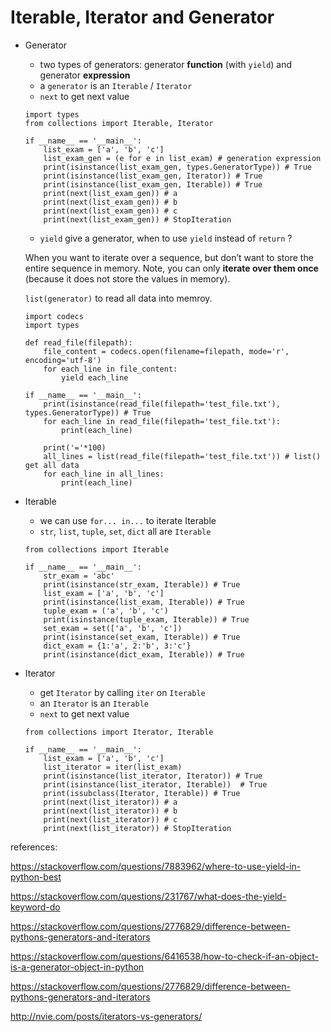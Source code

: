 # Iterable, Iterator and Generator
- Generator
  - two types of generators: generator **function** (with `yield`) and generator **expression**
  - a `generator` is an `Iterable` / `Iterator`
  - `next` to get next value
  ```
  import types
  from collections import Iterable, Iterator
  
  if __name__ == '__main__':
      list_exam = ['a', 'b', 'c']
      list_exam_gen = (e for e in list_exam) # generation expression
      print(isinstance(list_exam_gen, types.GeneratorType)) # True
      print(isinstance(list_exam_gen, Iterator)) # True
      print(isinstance(list_exam_gen, Iterable)) # True
      print(next(list_exam_gen)) # a
      print(next(list_exam_gen)) # b
      print(next(list_exam_gen)) # c
      print(next(list_exam_gen)) # StopIteration
  ```
  - `yield` give a generator, when to use `yield` instead of `return` ?
  
  When you want to iterate over a sequence, but don’t want to store the entire sequence in memory. Note, you can only **iterate over them once** (because it does not store the values in memory).
  
  `list(generator)` to read all data into memroy.

  ```
  import codecs
  import types

  def read_file(filepath):
      file_content = codecs.open(filename=filepath, mode='r', encoding='utf-8')
      for each_line in file_content:
          yield each_line

  if __name__ == '__main__':
      print(isinstance(read_file(filepath='test_file.txt'), types.GeneratorType)) # True
      for each_line in read_file(filepath='test_file.txt'):
          print(each_line)
      
      print('='*100)
      all_lines = list(read_file(filepath='test_file.txt')) # list() get all data
      for each_line in all_lines:
          print(each_line)

  ```
- Iterable
  - we can use `for... in...` to iterate Iterable
  - `str`, `list`, `tuple`, `set`, `dict` all are `Iterable`
  ```
  from collections import Iterable
  
  if __name__ == '__main__':
      str_exam = 'abc'
      print(isinstance(str_exam, Iterable)) # True
      list_exam = ['a', 'b', 'c']
      print(isinstance(list_exam, Iterable)) # True
      tuple_exam = ('a', 'b', 'c')
      print(isinstance(tuple_exam, Iterable)) # True
      set_exam = set(['a', 'b', 'c'])
      print(isinstance(set_exam, Iterable)) # True
      dict_exam = {1:'a', 2:'b', 3:'c'}
      print(isinstance(dict_exam, Iterable)) # True
  ```
  
 - Iterator
   - get `Iterator` by calling `iter` on `Iterable`
   - an `Iterator` is an `Iterable`
   - `next` to get next value
   ```
   from collections import Iterator, Iterable
   
   if __name__ == '__main__':
       list_exam = ['a', 'b', 'c']
       list_iterator = iter(list_exam)
       print(isinstance(list_iterator, Iterator)) # True
       print(isinstance(list_iterator, Iterable))  # True
       print(issubclass(Iterator, Iterable)) # True
       print(next(list_iterator)) # a
       print(next(list_iterator)) # b
       print(next(list_iterator)) # c
       print(next(list_iterator)) # StopIteration
   ```
 

references:

https://stackoverflow.com/questions/7883962/where-to-use-yield-in-python-best

https://stackoverflow.com/questions/231767/what-does-the-yield-keyword-do

https://stackoverflow.com/questions/2776829/difference-between-pythons-generators-and-iterators

https://stackoverflow.com/questions/6416538/how-to-check-if-an-object-is-a-generator-object-in-python

https://stackoverflow.com/questions/2776829/difference-between-pythons-generators-and-iterators

http://nvie.com/posts/iterators-vs-generators/
